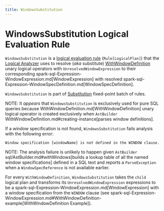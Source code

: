 ```yaml
---
title: WindowsSubstitution
---
```


# WindowsSubstitution Logical Evaluation Rule

`WindowsSubstitution` is a [logical evaluation rule](../catalyst/Rule.md) (`Rule[LogicalPlan]`) that the [Logical Analyzer](../Analyzer.md) uses to resolve (_aka_ substitute) [WithWindowDefinition](../logical-operators/WithWindowDefinition.md) unary logical operators with `UnresolvedWindowExpression` to their corresponding spark-sql-Expression-WindowExpression.md[WindowExpression] with resolved spark-sql-Expression-WindowSpecDefinition.md[WindowSpecDefinition].

`WindowsSubstitution` is part of [Substitution](../Analyzer.md#Substitution) fixed-point batch of rules.

NOTE: It _appears_ that `WindowsSubstitution` is exclusively used for pure SQL queries because WithWindowDefinition.md[WithWindowDefinition] unary logical operator is created exclusively when `AstBuilder` WithWindowDefinition.md#creating-instance[parses window definitions].

If a window specification is not found, `WindowsSubstitution` fails analysis with the following error:

```
Window specification [windowName] is not defined in the WINDOW clause.
```

NOTE: The analysis failure is unlikely to happen given `AstBuilder` sql/AstBuilder.md#withWindows[builds a lookup table of all the named window specifications] defined in a SQL text and reports a `ParseException` when a `WindowSpecReference` is not available earlier.

For every `WithWindowDefinition`, `WindowsSubstitution` takes the `child` logical plan and transforms its `UnresolvedWindowExpression` expressions to be a spark-sql-Expression-WindowExpression.md[WindowExpression] with a window specification from the `WINDOW` clause (see spark-sql-Expression-WindowExpression.md#WithWindowDefinition-example[WithWindowDefinition Example]).
